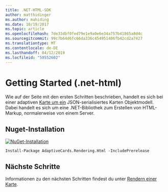 ```yaml
---
title: .NET-HTML-SDK
author: matthidinger
ms.author: mahiding
ms.date: 10/19/2017
ms.topic: article
ms.openlocfilehash: 7de33dbf0fed79e1e9a0e6e34a757b41865a8d4c
ms.sourcegitcommit: 99c7b64d6fc66da336c454951406fb42cd2a7427
ms.translationtype: MT
ms.contentlocale: de-DE
ms.lasthandoff: 04/12/2019
ms.locfileid: "59552602"
---
```

# <a name="getting-started---net-html"></a>Getting Started (.net-html)

Wie auf der Seite mit den ersten Schritten beschrieben, handelt es sich bei einer adaptiven [Karte um ein](../../../authoring-cards/getting-started.md) JSON-serialisiertes Karten Objektmodell. Dabei handelt es sich um eine .NET-Bibliothek zum Erstellen von HTML-Markup, normalerweise von einem Server.

## <a name="nuget-install"></a>Nuget-Installation

[![NuGet-Installation](https://img.shields.io/nuget/vpre/AdaptiveCards.Rendering.Html.svg)](https://www.nuget.org/packages/AdaptiveCards.Rendering.Html)

```console
Install-Package AdaptiveCards.Rendering.Html -IncludePrerelease
```

## <a name="next-steps"></a>Nächste Schritte

Informationen zu den nächsten Schritten findest du unter [Rendern einer Karte](render-a-card.md).